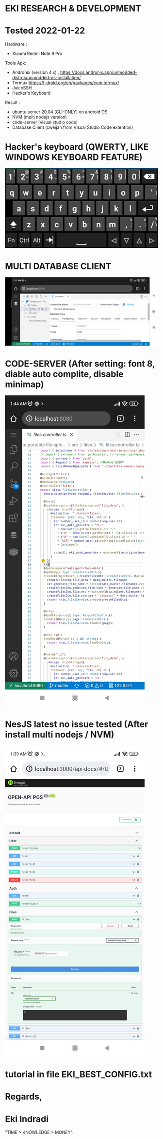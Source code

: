 # EKI RESEARCH & DEVELOPMENT

# Tested 2022-01-22


Hardware :
- Xiaomi Redmi Note 9 Pro

Tools Apk: 
- Andronix (version 4.x) , https://docs.andronix.app/unmodded-distros/unmodded-os-installation/
- Termux https://f-droid.org/en/packages/com.termux/ 
- JuiceSSH
- Hacker's Keyboard 

Result :
- ubuntu server 20.04 (CLI-ONLY) on android OS
- NVM (multi nodejs version)
- code-server (visual studio code)
- Database Client (cweijan from Visual Studio Code extention)


# Hacker's keyboard (QWERTY, LIKE WINDOWS KEYBOARD FEATURE)
![FINAL_0](https://github.com/EKI-INDRADI/eki-latihan-vscode-database-client-nodejs-git-on-android/raw/master/images/run_final_2.1_hacker_keyboard_26_percent.jpg)

# MULTI DATABASE CLIENT
![FINAL_1](https://github.com/EKI-INDRADI/eki-latihan-vscode-database-client-nodejs-git-on-android/raw/master/images/setup_database_client_3.jpg)

# CODE-SERVER (After setting: font 8, diable auto complite, disable minimap)
![FINAL_1](https://github.com/EKI-INDRADI/eki-latihan-vscode-database-client-nodejs-git-on-android/raw/master/images/run_final_3.jpg)

# NesJS latest no issue tested (After install multi nodejs / NVM)
![FINAL_2](https://github.com/EKI-INDRADI/eki-latihan-vscode-database-client-nodejs-git-on-android/raw/master/images/run_final_4.jpg)


# tutorial in file EKI_BEST_CONFIG.txt


# Regards,

# Eki Indradi
"TIME > KNOWLEDGE > MONEY".





